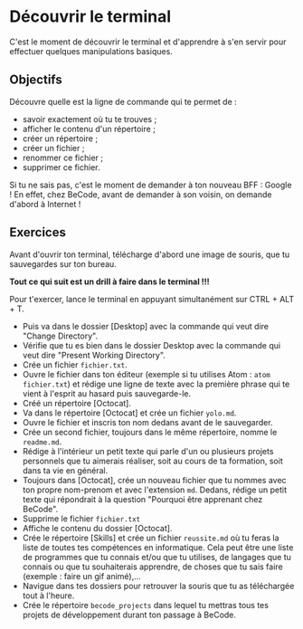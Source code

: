 # Découvrir le terminal

C'est le moment de découvrir le terminal et d'apprendre à s'en servir pour effectuer quelques manipulations basiques.

## Objectifs

Découvre quelle est la ligne de commande qui te permet de :
- savoir exactement où tu te trouves ;
- afficher le contenu d'un répertoire ;
- créer un répertoire ;
- créer un fichier ;
- renommer ce fichier ;
- supprimer ce fichier.

Si tu ne sais pas, c'est le moment de demander à ton nouveau BFF : Google !
En effet, chez BeCode, avant de demander à son voisin, on demande d'abord à Internet !

## Exercices

Avant d'ouvrir ton terminal, télécharge d'abord une image de souris, que tu sauvegardes sur ton bureau.

**Tout ce qui suit est un drill à faire dans le terminal !!!**

Pour t'exercer, lance le terminal en appuyant simultanément sur CTRL + ALT + T.
- Puis va dans le dossier [Desktop] avec la commande qui veut dire "Change Directory".
- Vérifie que tu es bien dans le dossier Desktop avec la commande qui veut dire "Present Working Directory".
- Crée un fichier `fichier.txt`.
- Ouvre le fichier dans ton éditeur (exemple si tu utilises Atom : `atom fichier.txt`) et rédige une ligne de texte avec la première phrase qui te vient à l'esprit au hasard puis sauvegarde-le.
- Créé un répertoire [Octocat].
- Va dans le répertoire [Octocat] et crée un fichier `yolo.md`.
- Ouvre le fichier et inscris ton nom dedans avant de le sauvegarder.
- Crée un second fichier, toujours dans le même répertoire, nomme le `readme.md`.
- Rédige à l'intérieur un petit texte qui parle d'un ou plusieurs projets personnels que tu aimerais réaliser, soit au cours de ta formation, soit dans ta vie en général.
- Toujours dans [Octocat], crée un nouveau fichier que tu nommes avec ton propre nom-prenom et avec l'extension `md`. Dedans, rédige un petit texte qui répondrait à la question "Pourquoi être apprenant chez BeCode".
- Supprime le fichier `fichier.txt`
- Affiche le contenu du dossier [Octocat].
- Crée le répertoire [Skills] et crée un fichier `reussite.md` où tu feras la liste de toutes tes compétences en informatique. Cela peut être une liste de programmes que tu connais et/ou que tu utilises, de langages que tu connais ou que tu souhaiterais apprendre, de choses que tu sais faire (exemple : faire un gif animé),...
- Navigue dans tes dossiers pour retrouver la souris que tu as téléchargée tout à l'heure.
- Crée le répertoire `becode_projects` dans lequel tu mettras tous tes projets de développement durant ton passage à BeCode.
